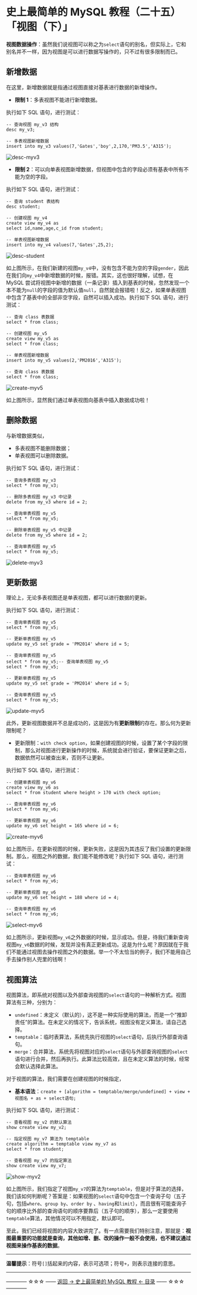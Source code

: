# 史上最简单的 MySQL 教程（二十五）「视图（下）」

**视图数据操作**：虽然我们说视图可以称之为`select`语句的别名，但实际上，它和别名并不一样，因为视图是可以进行数据写操作的，只不过有很多限制而已。

## 新增数据

在这里，新增数据就是指通过视图直接对基表进行数据的新增操作。

 - **限制 1**：多表视图不能进行新增数据。

执行如下 SQL 语句，进行测试：

```
-- 查询视图 my_v3 结构
desc my_v3;

-- 多表视图新增数据
insert into my_v3 values(7,'Gates','boy',2,170,'PM3.5','A315');
```

![desc-myv3](https://github.com/guobinhit/mysql-tutorial/blob/master/images/view-two/desc-myv3.png)

 - **限制 2**：可以向单表视图新增数据，但视图中包含的字段必须有基表中所有不能为空的字段。

执行如下 SQL 语句，进行测试：

```
-- 查询 student 表结构
desc student;

-- 创建视图 my_v4
create view my_v4 as
select id,name,age,c_id from student;

-- 单表视图新增数据
insert into my_v4 values(7,'Gates',25,2);
```

![desc-student](https://github.com/guobinhit/mysql-tutorial/blob/master/images/view-two/desc-student.png)

如上图所示，在我们新建的视图`my_v4`中，没有包含不能为空的字段`gender`，因此在我们向`my_v4`中新增数据的时候，报错。其实，这也很好理解，试想，在 MySQL 尝试将视图中新增的数据（一条记录）插入到基表的时候，忽然发现一个本不能为`null`的字段的值为默认值`null`，自然就会报错啦！反之，如果单表视图中包含了基表中的全部非空字段，自然可以插入成功。执行如下 SQL 语句，进行测试：

```
-- 查询 class 表数据
select * from class;

-- 创建视图 my_v5
create view my_v5 as
select * from class;

-- 单表视图新增数据
insert into my_v5 values(2,'PM2016','A315');

-- 查询 class 表数据
select * from class;
```

![create-myv5](https://github.com/guobinhit/mysql-tutorial/blob/master/images/view-two/create-myv5.png)

如上图所示，显然我们通过单表视图向基表中插入数据成功啦！


## 删除数据

与新增数据类似，

 - 多表视图不能删除数据；
 - 单表视图可以删除数据。

执行如下 SQL 语句，进行测试：

```
-- 查询多表视图 my_v3
select * from my_v3;

-- 删除多表视图 my_v3 中记录
delete from my_v3 where id = 2;

-- 查询单表视图 my_v5
select * from my_v5;

-- 删除单表视图 my_v5 中记录
delete from my_v5 where id = 2;

-- 查询单表视图 my_v5
select * from my_v5;
```

![delete-myv3](https://github.com/guobinhit/mysql-tutorial/blob/master/images/view-two/delete-myv3.png)

## 更新数据

理论上，无论多表视图还是单表视图，都可以进行数据的更新。

执行如下 SQL 语句，进行测试：

```
-- 查询单表视图 my_v5
select * from my_v5;

-- 更新单表视图 my_v5
update my_v5 set grade = 'PM2014' where id = 5;

-- 查询单表视图 my_v5
select * from my_v5;-- 查询单表视图 my_v5
select * from my_v5;

-- 更新单表视图 my_v5
update my_v5 set grade = 'PM2014' where id = 5;

-- 查询单表视图 my_v5
select * from my_v5;
```

![update-myv5](https://github.com/guobinhit/mysql-tutorial/blob/master/images/view-two/update-myv5.png)

此外，更新视图数据并不总是成功的，这是因为有**更新限制**的存在。那么何为更新限制呢？

 - 更新限制：`with check option`，如果创建视图的时候，设置了某个字段的限制，那么对视图进行更新操作的时候，系统就会进行验证，要保证更新之后，数据依然可以被查出来，否则不让更新。

执行如下 SQL 语句，进行测试：

```
-- 创建单表视图 my_v6
create view my_v6 as
select * from student where height > 170 with check option;

-- 查询单表视图 my_v6
select * from my_v6;

-- 更新单表视图 my_v6
update my_v6 set height = 165 where id = 6;
```

![create-myv6](https://github.com/guobinhit/mysql-tutorial/blob/master/images/view-two/create-myv6.png)


如上图所示，在更新视图的时候，更新失败，这是因为其违反了我们设置的更新限制。那么，视图之外的数据，我们能不能修改呢？执行如下 SQL 语句，进行测试：

```
-- 查询单表视图 my_v6
select * from my_v6;

-- 更新单表视图 my_v6
update my_v6 set height = 188 where id = 4;

-- 查询单表视图 my_v6
select * from my_v6;
```

![select-myv6](https://github.com/guobinhit/mysql-tutorial/blob/master/images/view-two/select-myv6.png)

如上图所示，更新视图`my_v6`之外数据的时候，显示成功。但是，待我们重新查询视图`my_v6`数据的时候，发现并没有真正更新成功。这是为什么呢？原因就在于我们不能通过视图去操作视图之外的数据。举一个不太恰当的例子，我们不能用自己手去操作别人兜里的钱啊！


## 视图算法

视图算法，即系统对视图以及外部查询视图的`select`语句的一种解析方式。视图算法有三种，分别为：

 - `undefined`：未定义（默认的），这不是一种实际使用的算法，而是一个“推卸责任”的算法。在未定义的情况下，告诉系统，视图没有定义算法，请自己选择。
 - `temptable`：临时表算法，系统先执行视图的`select`语句，后执行外部查询语句。
 - `merge`：合并算法，系统先将视图对应的`select`语句与外部查询视图的`select`语句进行合并，然后再执行。此算法比较高效，且在未定义算法的时候，经常会默认选择此算法。

对于视图的算法，我们需要在创建视图的时候指定，

 - **基本语法**：`create + [algorithm = temptable/merge/undefined] + view + 视图名 + as + select语句;`

执行如下 SQL 语句，进行测试：

```
-- 查看视图 my_v2 的默认算法
show create view my_v2;

-- 指定视图 my_v7 算法为 temptable
create algorithm = temptable view my_v7 as
select * from student;

-- 查看视图 my_v7 的指定算法
show create view my_v7;
```

![show-myv2](https://github.com/guobinhit/mysql-tutorial/blob/master/images/view-two/show-myv2.png)

如上图所示，我们指定了视图`my_v7`的算法为`temptable`，但是对于算法的选择，我们该如何判断呢？答案是：如果视图的`select`语句中包含一个查询子句（五子句，包括`where`、`group by`、`order by` 、`having`和`limit`），而且很有可能查询子句的顺序比外部的查询语句的顺序要靠后（五子句的顺序），那么一定要使用`temptable`算法，其他情况可以不用指定，默认即可。

至此，我们已经将视图的内容大致讲完了。有一点需要我们特别注意，那就是：**视图最重要的功能就是查询，其他如增、删、改的操作一般不会使用，也不建议通过视图来操作基表的数据**。


----------

**温馨提示**：符号`[]`括起来的内容，表示可选项；符号`+`，则表示连接的意思。


----------
———— ☆☆☆ —— [返回 -> 史上最简单的 MySQL 教程 <- 目录](https://github.com/guobinhit/mysql-tutorial/blob/master/README.md) —— ☆☆☆ ————
